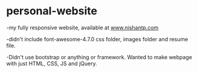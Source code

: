 # personal-website

-my fully responsive website, available at www.nishantp.com

-didn't include font-awesome-4.7.0 css folder, images folder and resume file.

-Didn't use bootstrap or anything or framework. Wanted to make webpage with just HTML, CSS, JS and jQuery.
